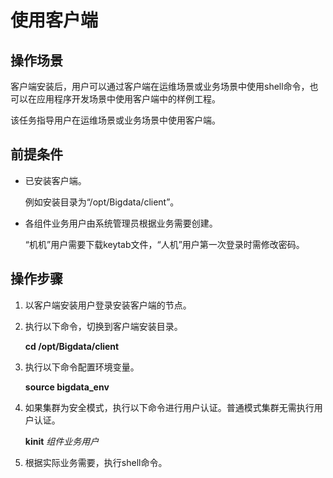 # 使用客户端<a name="admin_guide_000172"></a>

## 操作场景<a name="zh-cn_topic_0263899608_zh-cn_topic_0193214011_section19889394144122"></a>

客户端安装后，用户可以通过客户端在运维场景或业务场景中使用shell命令，也可以在应用程序开发场景中使用客户端中的样例工程。

该任务指导用户在运维场景或业务场景中使用客户端。

## 前提条件<a name="zh-cn_topic_0263899608_zh-cn_topic_0193214011_section39409579144135"></a>

-   已安装客户端。

    例如安装目录为“/opt/Bigdata/client”。

-   各组件业务用户由系统管理员根据业务需要创建。

    “机机”用户需要下载keytab文件，“人机”用户第一次登录时需修改密码。


## 操作步骤<a name="zh-cn_topic_0263899608_zh-cn_topic_0193214011_section5179917144140"></a>

1.  以客户端安装用户登录安装客户端的节点。
2.  执行以下命令，切换到客户端安装目录。

    **cd /opt/Bigdata/client**

3.  执行以下命令配置环境变量。

    **source bigdata\_env**

4.  如果集群为安全模式，执行以下命令进行用户认证。普通模式集群无需执行用户认证。

    **kinit** _组件业务用户_

5.  根据实际业务需要，执行shell命令。


